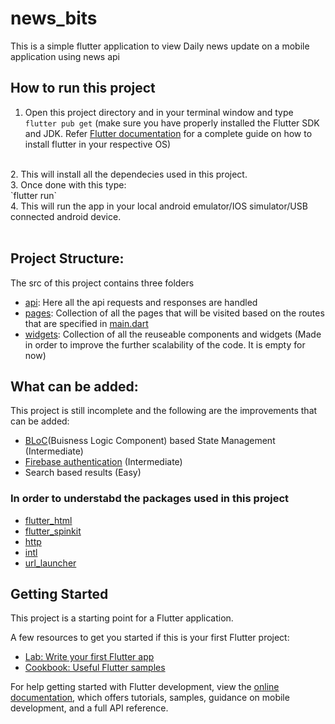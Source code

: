 # news_bits
This is a simple flutter application to view Daily news update on a mobile application using news api 
## How to run this project
1. Open this project directory and in your terminal window and type
`flutter pub get` (make sure you have properly installed the Flutter SDK and JDK. Refer [Flutter documentation](https://docs.flutter.dev/) for a complete guide on how to install flutter in your respective OS)
<br/>
2. This will install all the dependecies used in this project.
<br/>
3. Once done with this type:
<br/>
`flutter run`
<br/>
4. This will run the app in your local android emulator/IOS simulator/USB connected android device.
<br/>
<br/>

## Project Structure:
The src of this project contains three folders

* [api](https://github.com/ommahale/Flutter/tree/main/news_bits/lib/api): Here all the api requests and responses are handled
* [pages](https://github.com/ommahale/Flutter/tree/main/news_bits/lib/pages): Collection of all the pages that will be visited based on the routes that are specified in [main.dart](https://github.com/ommahale/Flutter/blob/main/news_bits/lib/main.dart)
* [widgets](https://github.com/ommahale/Flutter/tree/main/news_bits/lib/widgets): Collection of all the reuseable components and widgets (Made in order to improve the further scalability of the code. It is empty for now)

## What can be added:
This project is still incomplete and the following are the improvements that can be added:
* [BLoC](https://bloclibrary.dev/#/)(Buisness Logic Component) based State Management (Intermediate)
* [Firebase authentication](https://firebase.flutter.dev/docs/overview/) (Intermediate)
* Search based results (Easy)
### In order to understabd the packages used in this project
* [flutter_html](https://pub.dev/packages/flutter_html)
* [flutter_spinkit](https://pub.dev/packages/flutter_spinkit)
* [http](https://pub.dev/packages/http)
* [intl](https://pub.dev/packages/intl)
* [url_launcher](https://pub.dev/packages/url_launcher)

## Getting Started

This project is a starting point for a Flutter application.

A few resources to get you started if this is your first Flutter project:

- [Lab: Write your first Flutter app](https://docs.flutter.dev/get-started/codelab)
- [Cookbook: Useful Flutter samples](https://docs.flutter.dev/cookbook)

For help getting started with Flutter development, view the
[online documentation](https://docs.flutter.dev/), which offers tutorials,
samples, guidance on mobile development, and a full API reference.
